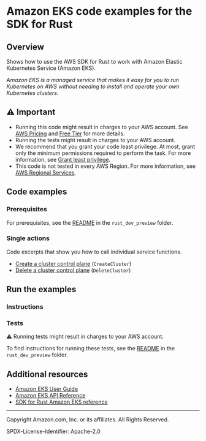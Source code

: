 <!--Generated by WRITEME on 2023-09-12 00:35:27.368590 (UTC)-->
# Amazon EKS code examples for the SDK for Rust

## Overview

Shows how to use the AWS SDK for Rust to work with Amazon Elastic Kubernetes Service (Amazon EKS).

<!--custom.overview.start-->
<!--custom.overview.end-->

*Amazon EKS is a managed service that makes it easy for you to run Kubernetes on AWS without needing to install and operate your own Kubernetes clusters.*

## ⚠ Important

* Running this code might result in charges to your AWS account. See [AWS Pricing](https://aws.amazon.com/pricing/?aws-products-pricing.sort-by=item.additionalFields.productNameLowercase&aws-products-pricing.sort-order=asc&awsf.Free%20Tier%20Type=*all&awsf.tech-category=*all) and [Free Tier](https://aws.amazon.com/free/?all-free-tier.sort-by=item.additionalFields.SortRank&all-free-tier.sort-order=asc&awsf.Free%20Tier%20Types=*all&awsf.Free%20Tier%20Categories=*all) for more details.
* Running the tests might result in charges to your AWS account.
* We recommend that you grant your code least privilege. At most, grant only the minimum permissions required to perform the task. For more information, see [Grant least privilege](https://docs.aws.amazon.com/IAM/latest/UserGuide/best-practices.html#grant-least-privilege).
* This code is not tested in every AWS Region. For more information, see [AWS Regional Services](https://aws.amazon.com/about-aws/global-infrastructure/regional-product-services).

<!--custom.important.start-->
<!--custom.important.end-->

## Code examples

### Prerequisites

For prerequisites, see the [README](../../README.md#Prerequisites) in the `rust_dev_preview` folder.


<!--custom.prerequisites.start-->
<!--custom.prerequisites.end-->

### Single actions

Code excerpts that show you how to call individual service functions.

* [Create a cluster control plane](src/bin/create-delete-cluster.rs#L38) (`CreateCluster`)
* [Delete a cluster control plane](src/bin/create-delete-cluster.rs#L63) (`DeleteCluster`)

## Run the examples

### Instructions


<!--custom.instructions.start-->
<!--custom.instructions.end-->



### Tests

⚠ Running tests might result in charges to your AWS account.


To find instructions for running these tests, see the [README](../../README.md#Tests)
in the `rust_dev_preview` folder.



<!--custom.tests.start-->
<!--custom.tests.end-->

## Additional resources

* [Amazon EKS User Guide](https://docs.aws.amazon.com/eks/latest/userguide/what-is-eks.html)
* [Amazon EKS API Reference](https://docs.aws.amazon.com/eks/latest/APIReference/Welcome.html)
* [SDK for Rust Amazon EKS reference](https://docs.rs/aws-sdk-eks/latest/aws_sdk_eks/)

<!--custom.resources.start-->
<!--custom.resources.end-->

---

Copyright Amazon.com, Inc. or its affiliates. All Rights Reserved.

SPDX-License-Identifier: Apache-2.0